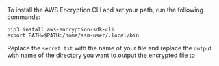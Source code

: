 
To install the AWS Encryption CLI and set your path, run the following commands:

```
pip3 install aws-encryption-sdk-cli
export PATH=$PATH:/home/ssm-user/.local/bin
```
Replace the ```secret.txt``` with  the name of your file and replace the ```output``` with name of the directory you want to output the encrypted file to
